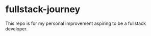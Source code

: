# fullstack-journey

This repo is for my personal improvement aspiring to be a fullstack developer.
